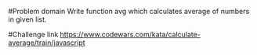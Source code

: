 #Problem domain
Write function avg which calculates average of numbers in given list.

#Challenge link
https://www.codewars.com/kata/calculate-average/train/javascript
